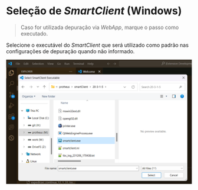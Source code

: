 # Seleção de _SmartClient_ (Windows)

> Caso for utilizada depuração via _WebApp_, marque o passo como executado.

Selecione o executável do _SmartClient_ que será utilizado como padrão nas configurações de depuração quando não informado.

![Seleção SmartClient Windows](windows.png)
